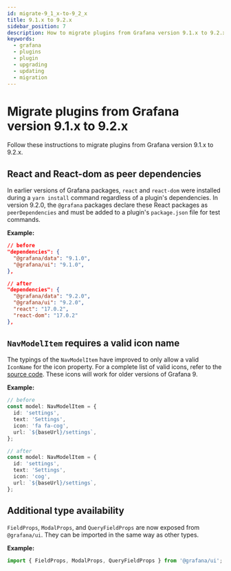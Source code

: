 ```yaml
---
id: migrate-9_1_x-to-9_2_x
title: 9.1.x to 9.2.x
sidebar_position: 7
description: How to migrate plugins from Grafana version 9.1.x to 9.2.x.
keywords:
  - grafana
  - plugins
  - plugin
  - upgrading
  - updating
  - migration
---
```


# Migrate plugins from Grafana version 9.1.x to 9.2.x

Follow these instructions to migrate plugins from Grafana version 9.1.x to 9.2.x.

## React and React-dom as peer dependencies

In earlier versions of Grafana packages, `react` and `react-dom` were installed during a `yarn install` command regardless of a plugin's dependencies. In version 9.2.0, the `@grafana` packages declare these React packages as `peerDependencies` and must be added to a plugin's `package.json` file for test commands.

**Example:**

```json
// before
"dependencies": {
  "@grafana/data": "9.1.0",
  "@grafana/ui": "9.1.0",
},

// after
"dependencies": {
  "@grafana/data": "9.2.0",
  "@grafana/ui": "9.2.0",
  "react": "17.0.2",
  "react-dom": "17.0.2"
},

```

## `NavModelItem` requires a valid icon name

The typings of the `NavModelItem` have improved to only allow a valid `IconName` for the icon property. For a complete list of valid icons, refer to the [source code](https://github.com/grafana/grafana/blob/v9.2.0-beta1/packages/grafana-data/src/types/icon.ts). These icons will work for older versions of Grafana 9.

**Example:**

```ts
// before
const model: NavModelItem = {
  id: 'settings',
  text: 'Settings',
  icon: 'fa fa-cog',
  url: `${baseUrl}/settings`,
};

// after
const model: NavModelItem = {
  id: 'settings',
  text: 'Settings',
  icon: 'cog',
  url: `${baseUrl}/settings`,
};
```

## Additional type availability

`FieldProps`, `ModalProps`, and `QueryFieldProps` are now exposed from `@grafana/ui`. They can be imported in the same way as other types.

**Example:**

```ts
import { FieldProps, ModalProps, QueryFieldProps } from '@grafana/ui';
```
